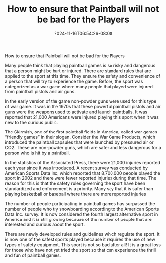 ﻿---
title: "How to ensure that Paintball will not be bad for the Players"
date: 2024-11-16T06:54:26-08:00
description: "Paint Ball Tips for Web Success"
featured_image: "/images/Paint Ball.jpg"
tags: ["Paint Ball"]
---

How to ensure that Paintball will not be bad for the Players

Many people think that playing paintball games is so risky and dangerous that a person might be hurt or injured. There are standard rules that are applied to the sport at this time. They ensure the safety and convenience of a person that will try to experience the game. Before, the sport was categorized as a war game where many people that played were injured from paintball pistols and air guns. 

In the early version of the game non-powder guns were used for this type of war game. It was in the 1970s that these powerful paintball pistols and air guns were the weapons used to activate and launch paintballs. It was reported that 21,000 Americans were injured playing this sport when it was new to the curious public.

The Skirmish, one of the first paintball fields in America, called war games “friendly games” in their slogan. Consider the War Game Products, which introduced the paintball capsules that were launched by pressured air or CO2. These are non-powder guns, which are safer and less dangerous for a person who is hit by a paintball. 

In the statistics of the Associated Press, there were 21,000 injuries reported each year since it was introduced. A recent survey was conducted by American Sports Data Inc, which reported that 8,700,000 people played the sport in 2002 and there were fewer reported injuries during that time. The reason for this is that the safety rules governing the sport have been standardized and enforcement is a priority. Many say that it is safer than playing basketball or baseball where there are more reported injuries

 The number of people participating in paintball games has surpassed the number of people who try snowboarding according to the American Sports Data Inc. survey. It is now considered the fourth largest alternative sport in America and it is still growing because of the number of people that are interested and curious about the sport.

There are newly developed rules and guidelines which regulate the sport. It is now one of the safest sports played because it requires the use of new types of safety equipment. This sport is not so bad after all! It is a great loss for those who have not yet tried the sport so that can experience the thrill and fun of paintball games. 
   


